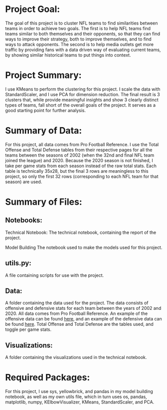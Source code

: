 #  Project Goal:The goal of this project is to cluster NFL teams to find similarities between teams in order to achieve two goals. The first is to help NFL teams find teams similar to both themselves and their opponents, so that they can find ways to improve their strategy, both to improve themselves, and to find ways to attack opponents. The second is to help media outlets get more traffic by providing fans with a data driven way of evaluating current teams, by showing similar historical teams to put things into context.# Project Summary:I use KMeans to perform the clustering for this project. I scale the data with StandardScaler, and I use PCA for dimension reduction. The final result is 3 clusters that, while provide meaningful insights and show 3 clearly distinct types of teams, fall short of the overall goals of the project. It serves as a good starting point for further analysis. # Summary of Data:For this project, all data comes from Pro Football Reference. I use the Total Offense and Total Defense tables from their respective pages for all the teams between the seasons of 2002 (when the 32nd and final NFL team joined the league) and 2020. Because the 2020 season is not finished, I take per game stats from each season instead of the raw total stats. Each table is technically 35x28, but the final 3 rows are meaningless to this project, so only the first 32 rows (corresponding to each NFL team for that season) are used.# Summary of Files:## Notebooks:Technical Notebook:The technical notebook, containing the report of the project.Model BuildingThe notebook used to make the models used for this project.## utils.py:A file containing scripts for use with the project.## Data:A folder containing the data used for the project. The data consists of offensive and defensive stats for each team between the years of 2002 and 2020. All data comes from Pro Football Reference. An example of the offensive data can be found [here](https://www.pro-football-reference.com/years/2020/index.htm), and an example of the defensive data can be found [here](https://www.pro-football-reference.com/years/2020/index.htm). Total Offense and Total Defense are the tables used, and toggle per game stats.## Visualizations:A folder containing the visualizations used in the technical notebook.# Required Packages:For this project, I use sys, yellowbrick, and pandas in my model building notebook, as well as my own utils file, which in turn uses os, pandas, matplotlib, numpy, KElbowVisualizer, KMeans, StandardScaler, and PCA.